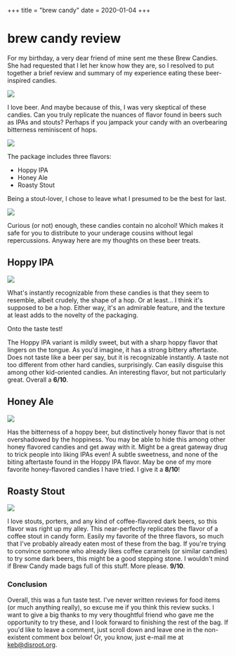 +++
title = "brew candy"
date = 2020-01-04
+++

# brew candy review

For my birthday, a very dear friend of mine sent me these Brew Candies. She had requested that I let her know how they are, so I resolved to put together a brief review and summary of my experience eating these beer-inspired candies.

![](https://i.lensdump.com/i/WY5vzv.jpg)

I love beer. And maybe because of this, I was very skeptical of these candies. Can you truly replicate the nuances of flavor found in beers such as IPAs and stouts? Perhaps if you jampack your candy with an overbearing bitterness reminiscent of hops.

![](https://i.lensdump.com/i/WY5nC2.jpg)

The package includes three flavors:

* Hoppy IPA
* Honey Ale
* Roasty Stout

Being a stout-lover, I chose to leave what I presumed to be the best for last.

![](https://i.lensdump.com/i/WY5LwC.jpg)

Curious (or not) enough, these candies contain no alcohol! Which makes it safe for you to distribute to your underage cousins without legal repercussions. Anyway here are my thoughts on these beer treats.

## Hoppy IPA

![](https://i.lensdump.com/i/WY5Yt5.jpg)

What's instantly recognizable from these candies is that they seem to resemble, albeit crudely, the shape of a hop. Or at least... I think it's supposed to be a hop. Either way, it's an admirable feature, and the texture at least adds to the novelty of the packaging.

Onto the taste test!

The Hoppy IPA variant is mildly sweet, but with a sharp hoppy flavor that lingers on the tongue. As you'd imagine, it has a strong bittery aftertaste. Does not taste like a beer per say, but it is recognizable instantly. A taste not too different from other hard candies, surprisingly. Can easily disguise this among other kid-oriented candies. An interesting flavor, but not particularly great. Overall a **6/10**.

## Honey Ale

![](https://i.lensdump.com/i/WY5oKz.jpg)

Has the bitterness of a hoppy beer, but distinctively honey flavor that is not overshadowed by the hoppiness. You may be able to hide this among other honey flavored candies and get away with it. Might be a great gateway drug to trick people into liking IPAs even! A subtle sweetness, and none of the biting aftertaste found in the Hoppy IPA flavor. May be one of my more favorite honey-flavored candies I have tried. I give it a **8/10**!

## Roasty Stout

![](https://i.lensdump.com/i/WY5ufT.jpg)

I love stouts, porters, and any kind of coffee-flavored dark beers, so this flavor was right up my alley. This near-perfectly replicates the flavor of a coffee stout in candy form. Easily my favorite of the three flavors, so much that I've probably already eaten most of these from the bag. If you're trying to convince someone who already likes coffee caramels (or similar candies) to try some dark beers, this might be a good stepping stone. I wouldn't mind if Brew Candy made bags full of this stuff. More please. **9/10**.

### Conclusion

Overall, this was a fun taste test. I've never written reviews for food items (or much anything really), so excuse me if you think this review sucks. I want to give a big thanks to my very thoughtful friend who gave me the opportunity to try these, and I look forward to finishing the rest of the bag. If you'd like to leave a comment, just scroll down and leave one in the non-existent comment box below! Or, you know, just e-mail me at [keb@disroot.org](mailto:keb@disroot.org).
